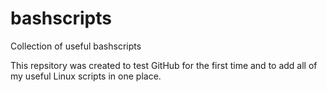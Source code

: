 # bashscripts
Collection of useful bashscripts

This repsitory was created to test GitHub for the first time and to add all of my useful Linux scripts in one place.

